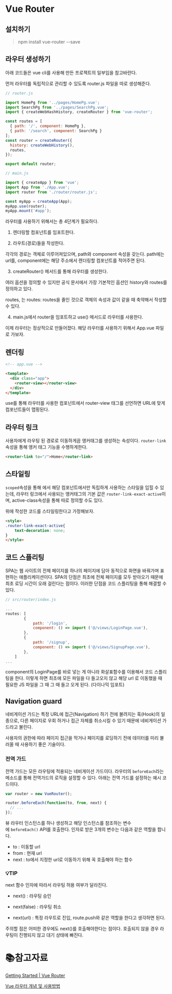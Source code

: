 # Vue Router

## 설치하기

> npm install vue-router --save

## 라우터 생성하기

아래 코드들은 vue cli를 사용해 만든 프로젝트의 일부임을 참고바란다.

먼저 라우터를 독립적으로 관리할 수 있도록 router.js 파일을 따로 생성해준다.

```javascript
// router.js

import HomePg from '../pages/HomePg.vue';
import SearchPg from '../pages/SearchPg.vue';
import { createWebHashHistory, createRouter } from 'vue-router';

const routes = [
  { path: '/', component: HomePg },
  { path: '/search', component: SearchPg }
];
const router = createRouter({
  history: createWebHistory(),
  routes,
});

export default router;
```

```javascript
// main.js

import { createApp } from 'vue';
import App from './App.vue';
import router from './router/router.js';

const myApp = createApp(App);
myApp.use(router);
myApp.mount('#app');
```

라우터를 사용하기 위해서는 총 4단계가 필요하다.

1. 렌더링할 컴포넌트를 임포트한다.

2. 라우트(경로)들을 작성한다.

각각의 경로는 객체로 이루어져있으며, path와 component 속성을 갖는다. path에는 url를, component에는 해당 주소에서 렌더링할 컴포넌트를 적어주면 된다.

3. createRouter() 메서드를 통해 라우터를 생성한다.

여러 옵션을 정의할 수 있지만 공식 문서에서 가장 기본적인 옵션인 history와 routes를 정의하고 있다. 

routes, 는 routes: routes을 줄인 것으로 객체의 속성과 값이 같을 때 축약해서 작성할 수 있다. 

4. main.js에서 router을 임포트하고 use() 메서드로 라우터를 사용한다.

이제 라우터는 정상적으로 만들어졌다. 해당 라우터를 사용하기 위해서 App.vue 파일로 가보자.

## 렌더링

```html
<!-- app.vue -->

<template>
  <div class="app">
    <router-view></router-view>
  </div>
</template>
```

use를 통해 라우터를 사용한 컴포넌트에서 router-view 태그를 선언하면 URL에 맞게 컴포넌트들이 맵핑된다.

## 라우터 링크

사용자에게 라우팅 된 경로로 이동하게끔 앵커태그를 생성하는 속성이다. `router-link`속성을 통해 앵커 태그 기능을 수행하게한다.

```html
<router-link to="/">Home</router-link>
```

## 스타일링

`scoped`속성을 통해 에서 해당 컴포넌트에서만 독립하게 사용하는 스타일을 입힐 수 있는데, 라우터 링크에서 사용되는 앵커태그의 기본 값은 `router-link-exact-active`이며, active-class속성을 통해 따로 정의할 수도 있다.

위에 작성한 코드를 스타일링한다고 가정해보자.

```html
<style>
.router-link-exact-active{
    text-decoration: none;
}    
</style>
```

## 코드 스플리팅

SPA는 웹 사이트의 전체 페이지를 하나의 페이지에 담아 동적으로 화면을 바꿔가며 표현하는 애플리케이션이다. SPA의 단점은 최초에 전체 페이지를 모두 받아오기 때문에 최초 로딩 시간이 오래 걸린다는 점이다. 이러한 단점을 코드 스플리팅을 통해 해결할 수 있다. 

```js
// src/router/index.js

...
routes: [
        {
            path: '/login',
            component: () => import ('@/views/LoginPage.vue'),
        },
        {
            path: '/signup',
            component: () => import ('@/views/SignupPage.vue'),
        },
    ]
...
```

component의 LoginPage를 바로 넣는 게 아니라 화살표함수를 이용해서 코드 스플리팅을 한다. 이렇게 하면 최초에 모든 파일을 다 들고오지 않고 해당 url 로 이동했을 때 필요한 JS 파일을 그 때 그 때 들고 오게 된다. (다이나믹 임포트)

## Navigation guard

네비게이션 가드는 특정 URL에 접근(Navigation) 하기 전에 불려지는 훅(Hook)의 일종으로, 다른 페이지로 우회 하거나 접근 자체를 취소시킬 수 있기 때문에 네비게이션 가드라고 불린다.

사용자의 권한에 따라 페이지 접근을 막거나 페이지를 로딩하기 전에 데이터를 미리 불러올 때 사용하기 좋은 기술이다. 

### 전역 가드

전역 가드는 모든 라우팅에 적용되는 네비게이션 가드이다. 라우터의 `beforeEach`라는 메소드를 통해 전역가드의 로직을 설정할 수 있다. 아래는 전역 가드를 설정하는 예시 코드이다.

```javascript
var router = new VueRouter();

router.beforeEach(function(to, from, next) {
  // ...
});
```

뷰 라우터 인스턴스를 하나 생성하고 해당 인스턴스를 참조하는 변수에 `beforeEach()` API를 호출한다. 인자로 받은 3개의 변수는 다음과 같은 역할을 합니다.

- to : 이동할 url
- from : 현재 url
- next : to에서 지정한 url로 이동하기 위해 꼭 호출해야 하는 함수

### :bulb:TIP

next 함수 인자에 따라서 라우팅 허용 여부가 달라진다.

- next() : 라우팅 승인

- next(false) : 라우팅 취소

- next(url) : 특정 라우트로 진입, route.push와 같은 역할을 한다고 생각하면 된다.

주의할 점은 어떠한 경우에도 next()를 호출해야한다는 점이다. 호출되지 않을 경우 라우팅이 진행되지 않고 대기 상태에 빠진다. 

# :books:참고자료

[Getting Started | Vue Router](https://router.vuejs.org/guide/)

[Vue 라우터 개념 및 사용방법](https://jinyisland.kr/post/vue-router/)
